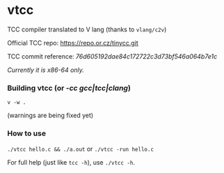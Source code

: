# vtcc
TCC compiler translated to V lang (thanks to `vlang/c2v`)

Official TCC repo: https://repo.or.cz/tinycc.git

TCC commit reference: _76d605192dae84c172722c3d73bf546a064b7e1c_

*Currently it is x86-64 only.*

### Building vtcc (or _-cc gcc|tcc|clang_)

`v -w .`

(warnings are being fixed yet)

### How to use

`./vtcc hello.c && ./a.out` or `./vtcc -run hello.c`

For full help (just like `tcc -h`), use `./vtcc -h`.
